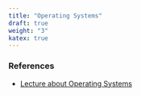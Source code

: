 ```yaml
---
title: "Operating Systems"
draft: true
weight: "3"
katex: true
---
```


### References
- [Lecture about Operating Systems](https://web.stanford.edu/class/cs101/software-1.html)
